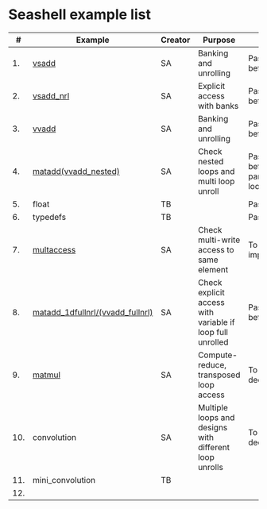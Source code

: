 # Seashell example list

| # | Example | Creator | Purpose | Status |  
| --- | --- | --- | --- | --- |  
| 1. | [vsadd](https://github.com/cucapra/seashell/blob/master/examples/docs/vsadd.md) | SA | Banking and unrolling | Passed before |  
| 2. | [vsadd_nrl](https://github.com/cucapra/seashell/blob/master/examples/docs/vsadd.md) | SA | Explicit access with banks | Passed before | 
| 3. | [vvadd](https://github.com/cucapra/seashell/blob/master/examples/docs/vvadd.md) | SA | Banking and unrolling | Passed before |  
| 4. | [matadd(vvadd_nested)](https://github.com/cucapra/seashell/blob/master/examples/docs/vvadd.md) | SA | Check nested loops and multi loop unroll | Passed before up to partial single loop unroll |   
| 5. | float | TB |  | Pass |    
| 6. | typedefs | TB |  | Pass |    
| 7. | [multaccess](https://github.com/cucapra/seashell/blob/master/examples/docs/multaccess.md) | SA | Check multi-write access to same element | To be implemented | 
| 8. | [matadd_1dfullnrl/(vvadd_fullnrl)](https://github.com/cucapra/seashell/blob/master/examples/docs/vvadd.md) | SA | Check explicit access with variable if loop full unrolled | Passed before |  
| 9. | [matmul](https://github.com/cucapra/seashell/blob/master/examples/docs/matmul.md) | SA | Compute-reduce, transposed loop access | To be decided |  
| 10. | convolution | SA | Multiple loops and designs with different loop unrolls | To be decided |  
| 11. | mini_convolution | TB |  |  
| 12. |  |  |  |  
